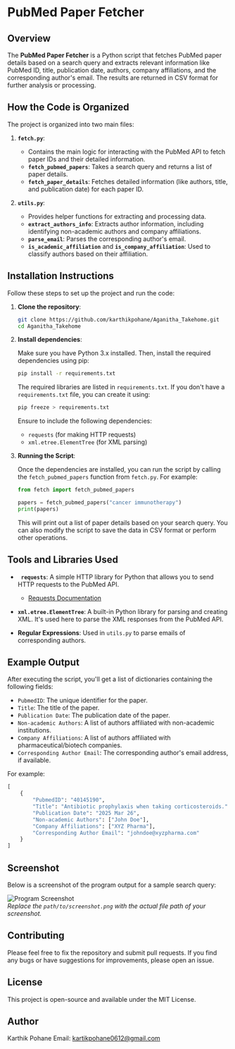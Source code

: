 # PubMed Paper Fetcher

## Overview

The **PubMed Paper Fetcher** is a Python script that fetches PubMed paper details based on a search query and extracts relevant information like PubMed ID, title, publication date, authors, company affiliations, and the corresponding author's email. The results are returned in CSV format for further analysis or processing.

## How the Code is Organized

The project is organized into two main files:

1. **`fetch.py`**:
   - Contains the main logic for interacting with the PubMed API to fetch paper IDs and their detailed information.
   - **`fetch_pubmed_papers`**: Takes a search query and returns a list of paper details.
   - **`fetch_paper_details`**: Fetches detailed information (like authors, title, and publication date) for each paper ID.

2. **`utils.py`**:
   - Provides helper functions for extracting and processing data.
   - **`extract_authors_info`**: Extracts author information, including identifying non-academic authors and company affiliations.
   - **`parse_email`**: Parses the corresponding author's email.
   - **`is_academic_affiliation`** and **`is_company_affiliation`**: Used to classify authors based on their affiliation.

## Installation Instructions

Follow these steps to set up the project and run the code:

1. **Clone the repository**:

   ```bash
   git clone https://github.com/karthikpohane/Aganitha_Takehome.git
   cd Aganitha_Takehome
   ```

2. **Install dependencies**:

   Make sure you have Python 3.x installed. Then, install the required dependencies using pip:

   ```bash
   pip install -r requirements.txt
   ```

   The required libraries are listed in `requirements.txt`. If you don't have a `requirements.txt` file, you can create it using:

   ```bash
   pip freeze > requirements.txt
   ```

   Ensure to include the following dependencies:

   - `requests` (for making HTTP requests)
   - `xml.etree.ElementTree` (for XML parsing)

3. **Running the Script**:

   Once the dependencies are installed, you can run the script by calling the `fetch_pubmed_papers` function from `fetch.py`. For example:

   ```Python
   from fetch import fetch_pubmed_papers

   papers = fetch_pubmed_papers("cancer immunotherapy")
   print(papers)
   ```

   This will print out a list of paper details based on your search query. You can also modify the script to save the data in CSV format or perform other operations.

## Tools and Libraries Used

- **` requests`**: A simple HTTP library for Python that allows you to send HTTP requests to the PubMed API.
  - [Requests Documentation](https://docs.python-requests.org/en/latest/)
  
- **`xml.etree.ElementTree`**: A built-in Python library for parsing and creating XML. It's used here to parse the XML responses from the PubMed API.

- **Regular Expressions**: Used in `utils.py` to parse emails of corresponding authors.

## Example Output

After executing the script, you'll get a list of dictionaries containing the following fields:

- `PubmedID`: The unique identifier for the paper.
- `Title`: The title of the paper.
- `Publication Date`: The publication date of the paper.
- `Non-academic Authors`: A list of authors affiliated with non-academic institutions.
- `Company Affiliations`: A list of authors affiliated with pharmaceutical/biotech companies.
- `Corresponding Author Email`: The corresponding author's email address, if available.

For example:

```Python
[
    {
        "PubmedID": "40145190",
        "Title": "Antibiotic prophylaxis when taking corticosteroids."
        "Publication Date": "2025 Mar 26",
        "Non-academic Authors": ["John Doe"],
        "Company Affiliations": ["XYZ Pharma"],
        "Corresponding Author Email": "johndoe@xyzpharma.com"
    }
]
```

## Screenshot

Below is a screenshot of the program output for a sample search query:

![Program Screenshot](path/to/screenshot.png)  
*Replace the `path/to/screenshot.png` with the actual file path of your screenshot.*

## Contributing

Please feel free to fix the repository and submit pull requests. If you find any bugs or have suggestions for improvements, please open an issue.

## License

This project is open-source and available under the MIT License.

## Author

Karthik Pohane
Email: kartikpohane0612@gmail.com
